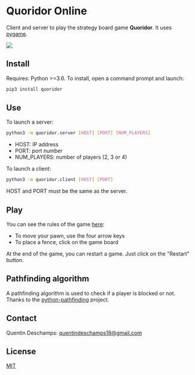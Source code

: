 # Quoridor Online

Client and server to play the strategy board game **Quoridor**. It uses [pygame](https://www.pygame.org/news).

![](https://github.com/Quentin18/Quoridor-Online/blob/master/img/capture.png)

## Install
Requires: Python >=3.6.
To install, open a command prompt and launch:
```bash
pip3 install quoridor
```

## Use
To launch a server:
```bash
python3 -m quoridor.server [HOST] [PORT] [NUM_PLAYERS]
```
- HOST: IP address
- PORT: port number
- NUM_PLAYERS: number of players (2, 3 or 4)

To launch a client:
```bash
python3 -m quoridor.client [HOST] [PORT]
```
HOST and PORT must be the same as the server.

## Play
You can see the rules of the game [here](https://en.wikipedia.org/wiki/Quoridor):
- To move your pawn, use the four arrow keys
- To place a fence, click on the game board

At the end of the game, you can restart a game. Just click on the "Restart" button.

## Pathfinding algorithm
A pathfinding algorithm is used to check if a player is blocked or not. Thanks to the [python-pathfinding](https://github.com/brean/python-pathfinding) project.

## Contact
Quentin Deschamps: quentindeschamps18@gmail.com

## License
[MIT](https://choosealicense.com/licenses/mit/)
